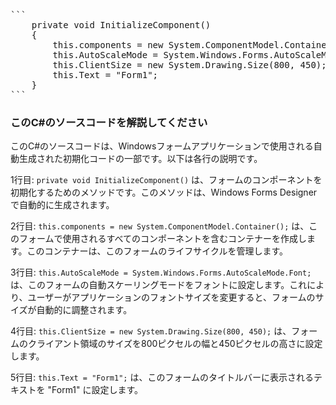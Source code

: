 <pre>
```
    private void InitializeComponent()
    {
        this.components = new System.ComponentModel.Container();
        this.AutoScaleMode = System.Windows.Forms.AutoScaleMode.Font;
        this.ClientSize = new System.Drawing.Size(800, 450);
        this.Text = "Form1";
    }
```
</pre>
### このC#のソースコードを解説してください

このC#のソースコードは、Windowsフォームアプリケーションで使用される自動生成された初期化コードの一部です。以下は各行の説明です。

1行目: `private void InitializeComponent()` は、フォームのコンポーネントを初期化するためのメソッドです。このメソッドは、Windows Forms Designerで自動的に生成されます。

2行目: `this.components = new System.ComponentModel.Container();` は、このフォームで使用されるすべてのコンポーネントを含むコンテナーを作成します。このコンテナーは、このフォームのライフサイクルを管理します。

3行目: `this.AutoScaleMode = System.Windows.Forms.AutoScaleMode.Font;` は、このフォームの自動スケーリングモードをフォントに設定します。これにより、ユーザーがアプリケーションのフォントサイズを変更すると、フォームのサイズが自動的に調整されます。

4行目: `this.ClientSize = new System.Drawing.Size(800, 450);` は、フォームのクライアント領域のサイズを800ピクセルの幅と450ピクセルの高さに設定します。

5行目: `this.Text = "Form1";` は、このフォームのタイトルバーに表示されるテキストを "Form1" に設定します。

